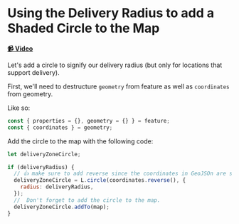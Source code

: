 # Using the Delivery Radius to add a Shaded Circle to the Map

**[📹 Video](https://egghead.io/lessons/egghead-using-the-delivery-radius-to-add-a-shaded-circle-to-the-map)**

Let's add a circle to signify our delivery radius (but only for locations that support delivery).

First, we'll need to destructure `geometry` from feature as well as `coordinates` from geometry.

Like so:

```js
const { properties = {}, geometry = {} } = feature;
const { coordinates } = geometry;
```

Add the circle to the map with the following code:

```js
let deliveryZoneCircle;

if (deliveryRadius) {
  // 👍 make sure to add reverse since the coordinates in GeoJSOn are stored backwards to what Leaflet expects
  deliveryZoneCircle = L.circle(coordinates.reverse(), {
    radius: deliveryRadius,
  });
  //  Don't forget to add the circle to the map.
  deliveryZoneCircle.addTo(map);
}
```

